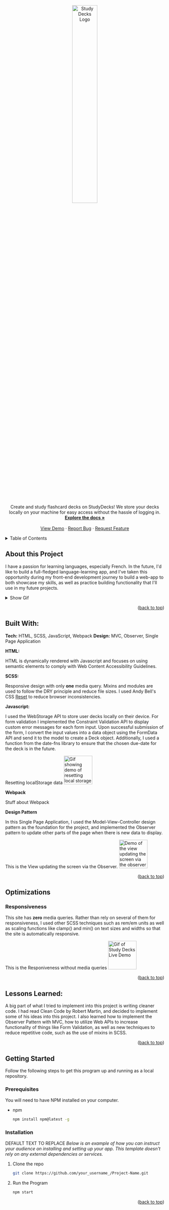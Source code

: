 <!-- TODO Fix links in Table of Contents
TODO Installation Section - update default info with project info -->

<div align="center">
<a name="readme-top" height="0"></a>
  <a href="https://github.com/hyradar/StudyDecks">
    <img src="https://github.com/hyradar/StudyDecks/blob/main/ReadMeImages/studydeckslogo.svg" alt="Study Decks Logo" width="40%" height="40%">
  </a>

  <p align="center">
    Create and study flashcard decks on StudyDecks! We store your decks locally on your machine for easy access without the hassle of logging in.
    <br />
    <a href="https://github.com/hyradar/StudyDecks"><strong>Explore the docs »</strong></a>
    <br />
    <br />
    <a href="https://hyradar.github.io/StudyDecks">View Demo</a>
    ·
    <a href="https://github.com/hyradar/StudyDecks/issues">Report Bug</a>
    ·
    <a href="https://github.com/hyradar/StudyDecks/issues">Request Feature</a>
  </p>
</div>

<!-- Table of Contents -->
<details>
  <summary>Table of Contents</summary>
  <ol>
    <li>
      <a href="#about-the-project">About The Project</a>
      <ul>
        <li><a href="#built-with">Built With</a></li>
      </ul>
    </li>
    <li><a href="#optimizations">Optimizations</a></li>
    <li><a href="#lessons-learned">Lessons Learned</a></li>
    <li>
      <a href="#getting-started">Getting Started</a>
      <ul>
        <li><a href="#prerequisites">Prerequisites</a></li>
        <li><a href="#installation">Installation</a></li>
        <li><a href="#contact">Contact</a></li>
      </ul>
    </li>
  </ol>
</details>

## About this Project

I have a passion for learning languages, especially French. In the future, I'd like to build a full-fledged language-learning app, and I've taken this opportunity during my front-end development journey to build a web-app to both showcase my skills, as well as practice building functionality that I'll use in my future projects.

<!-- Old Demo -->
<details>
  <summary>Show Gif</summary>
  <img src="https://github.com/hyradar/StudyDecks/blob/main/ReadMeImages/StudyDecksMobileDemo.gif" alt="Gif of Study Decks Live Demo" width="90vw"/>
</details>


<p align="right">(<a href="#readme-top">back to top</a>)</p>

## Built With:

**Tech:** HTML, SCSS, JavaScript, Webpack
**Design:** MVC, Observer, Single Page Application

**HTML:**

HTML is dynamically rendered with Javascript and focuses on using semantic elements to comply with Web Content Accessibility Guidelines.

**SCSS:** 

Responsive design with only **one** media query. Mixins and modules are used to follow the DRY principle and reduce file sizes. I used Andy Bell's CSS [Reset](https://andy-bell.co.uk/a-modern-css-reset/) to reduce browser inconsistencies.

**Javascript:** 

I used the WebStorage API to store user decks locally on their device. For form validation I  implemented the Constraint Validation API to display custom error messages for each form input. Upon successful submission of the form, I convert the input values into a data object using the FormData API and send it to the model to create a Deck object. Additionally, I used a function from the date-fns library to ensure that the chosen due-date for the deck is in the future.

   Resetting localStorage data
  <img src="https://github.com/hyradar/StudyDecks/blob/main/ReadMeImages/resetingdata.gif" alt="Gif showing demo of resetting local storage" width="90vw"/>

**Webpack**

Stuff about Webpack

**Design Pattern**

In this Single Page Application, I used the Model-View-Controller design pattern as the foundation for the project, and implemented the Observer pattern to update other parts of the page when there is new data to display.

This is the View updating the screen via the Observer.
  <img src="https://github.com/hyradar/StudyDecks/blob/main/ReadMeImages/addingdeck.gif" alt="Demo of the view updating the screen via the observer pattern" width="90vw"/>
<p align="right">(<a href="#readme-top">back to top</a>)</p>

## Optimizations

### Responsiveness

This site has **zero** media queries. Rather than rely on several of them for responsiveness, I used other SCSS techniques such as rem/em units as well as scaling functions like clamp() and min() on text sizes and widths so that the site is automatically responsive.

This is the Responiveness without media queries
<img src="https://github.com/hyradar/StudyDecks/blob/main/ReadMeImages/studydecksreponsivedesign.gif" alt="Gif of Study Decks Live Demo" width="90vw"/>

<p align="right">(<a href="#readme-top">back to top</a>)</p>

## Lessons Learned:

A big part of what I tried to implement into this project is writing cleaner code. I had read Clean Code by Robert Martin, and decided to implement some of his ideas into this project. I also learned how to implement the Observer Pattern with MVC, how to utilize Web APIs to increase functionality of things like Form Validation, as well as new techniques to reduce repetitive code, such as the use of mixins in SCSS.

<p align="right">(<a href="#readme-top">back to top</a>)</p>

## Getting Started

Follow the following steps to get this program up and running as a local repository.

### Prerequisites

You will need to have NPM installed on your computer. 
* npm
  ```sh
  npm install npm@latest -g
  ```

### Installation

DEFAULT TEXT TO REPLACE _Below is an example of how you can instruct your audience on installing and setting up your app. This template doesn't rely on any external dependencies or services._
<!-- Do I need them to install external dependencies or services for them to run my program? -->
<!-- I guess so, right? It's not going to install all the loaders such as node-sass from my code -->
<!-- TODO Replace the following link witih my SSH link -->
1. Clone the repo
   ```sh
   git clone https://github.com/your_username_/Project-Name.git
   ```
2. Run the Program
   ```sh
   npm start
   ```

<p align="right">(<a href="#readme-top">back to top</a>)</p>